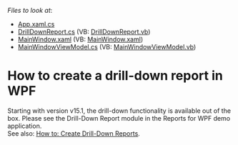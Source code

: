 <!-- default file list -->
*Files to look at*:

* [App.xaml.cs](./CS/PreviewClickSample/App.xaml.cs)
* [DrillDownReport.cs](./CS/PreviewClickSample/DrillDownReport.cs) (VB: [DrillDownReport.vb](./VB/PreviewClickSample/DrillDownReport.vb))
* [MainWindow.xaml](./CS/PreviewClickSample/MainWindow.xaml) (VB: [MainWindow.xaml](./VB/PreviewClickSample/MainWindow.xaml))
* [MainWindowViewModel.cs](./CS/PreviewClickSample/MainWindowViewModel.cs) (VB: [MainWindowViewModel.vb](./VB/PreviewClickSample/MainWindowViewModel.vb))
<!-- default file list end -->
# How to create a drill-down report in WPF


<p>Starting with version v15.1, the drill-down functionality is available out of the box. Please see the Drill-Down Report module in the Reports for WPF demo application.<br>See also: <a href="http://help.devexpress.com/#XtraReports/CustomDocument9654"><u>How to: Create Drill-Down Reports</u></a>.</p>

<br/>


